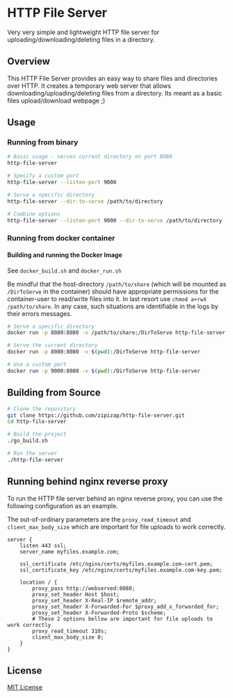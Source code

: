# HTTP File Server

Very very simple and lightweight HTTP file server for uploading/downloading/deleting files in a directory.

## Overview

This HTTP File Server provides an easy way to share files and directories over HTTP. It creates a temporary web server that allows downloading/uploading/deleting files from a directory. Its meant as a basic files upload/download webpage ;)

## Usage

### Running from binary 

```bash
# Basic usage - serves current directory on port 8080
http-file-server

# Specify a custom port
http-file-server --listen-port 9000

# Serve a specific directory
http-file-server --dir-to-serve /path/to/directory

# Combine options
http-file-server --listen-port 9000 --dir-to-serve /path/to/directory
```

### Running from docker container

#### Building and running the Docker Image

See `docker_build.sh` and `docker_run.sh`

Be mindful that the host-directory `/path/to/share` (which will be mounted as `/DirToServe` in the container) should have appropriate permissions for the container-user to read/write files into it. In last resort use `chmod a+rwX /path/to/share`. In any case, such situations are identifiable in the logs by their errors messages.


```bash
# Serve a specific directory
docker run -p 8080:8080 -v /path/to/share:/DirToServe http-file-server

# Serve the current directory
docker run -p 8080:8080 -v $(pwd):/DirToServe http-file-server

# Use a custom port
docker run -p 9000:8080 -v $(pwd):/DirToServe http-file-server
```


## Building from Source

```bash
# Clone the repository
git clone https://github.com/zipizap/http-file-server.git
cd http-file-server

# Build the project
./go_build.sh

# Run the server
./http-file-server
```

## Running behind nginx reverse proxy

To run the HTTP file server behind an nginx reverse proxy, you can use the following configuration as an example.

The out-of-ordinary parameters are the `proxy_read_timeout` and `client_max_body_size` which are important for file uploads to work correctly.

```nginx
server {
    listen 443 ssl;
    server_name myfiles.example.com;

    ssl_certificate /etc/nginx/certs/myfiles.example.com-cert.pem;
    ssl_certificate_key /etc/nginx/certs/myfiles.example.com-key.pem;

    location / {
        proxy_pass http://webserved:8080;
        proxy_set_header Host $host;
        proxy_set_header X-Real-IP $remote_addr;
        proxy_set_header X-Forwarded-For $proxy_add_x_forwarded_for;
        proxy_set_header X-Forwarded-Proto $scheme;
        # These 2 options bellow are important for file uploads to work correctly
        proxy_read_timeout 310s;
        client_max_body_size 0;
    }
}
```

## License

[MIT License](LICENSE)
